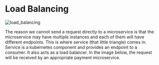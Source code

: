 # Load Balancing

![load_balancing](https://user-images.githubusercontent.com/22731894/226122887-2722726e-ba25-4e37-975f-62ca493ee45f.svg)

The reason we cannot send a request directly to a microservice is that the microservice may have multiple instances and
each of them will have different endpoints. This is where service (that little triangle) comes in. Service is a
kubernetes component and provides an endpoint to a consumer. It also acts as a load balancer. In the image below, the
request will be received by an appropriate payment microservice.
